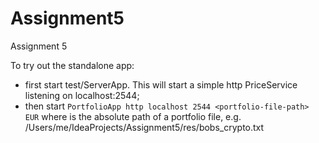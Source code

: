 # Assignment5
Assignment 5

To try out the standalone app:
- first start test/ServerApp. This will start a simple http PriceService listening on localhost:2544;
- then start ```PortfolioApp http localhost 2544 <portfolio-file-path> EUR```
where <portfolio-file-path> is the absolute path of a portfolio file, e.g. 
/Users/me/IdeaProjects/Assignment5/res/bobs_crypto.txt
